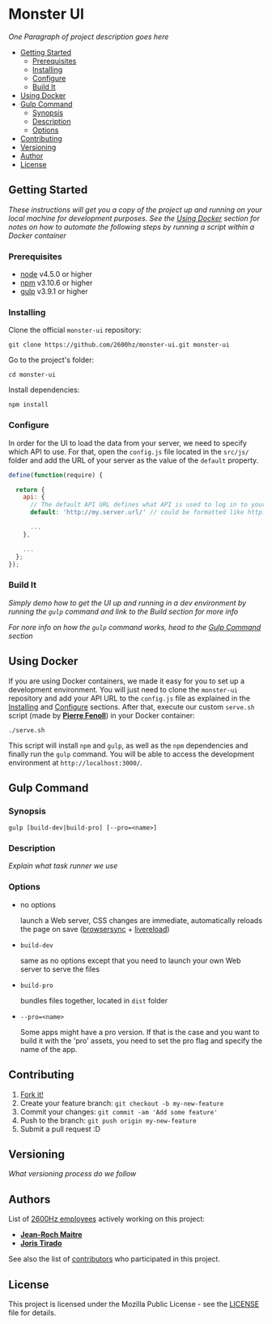 # Monster UI

*One Paragraph of project description goes here*

* [Getting Started](#getting-started)
    - [Prerequisites](#prerequisites)
    - [Installing](#installing)
    - [Configure](#configure)
    - [Build It](#build-it)
* [Using Docker](#using-docker)
* [Gulp Command](#gulp-command)
    - [Synopsis](#synopsis)
    - [Description](#description)
    - [Options](#options)
* [Contributing](#contributing)
* [Versioning](#versioning)
* [Author](#author)
* [License](#license)

## Getting Started

*These instructions will get you a copy of the project up and running on your local machine for development purposes. See the [Using Docker](#using-docker) section for notes on how to automate the following steps by running a script within a Docker container*

### Prerequisites

* [node](https://nodejs.org/en/download/) v4.5.0 or higher
* [npm](https://docs.npmjs.com/getting-started/installing-node) v3.10.6 or higher
* [gulp](https://github.com/gulpjs/gulp/blob/master/docs/getting-started.md) v3.9.1 or higher

### Installing

Clone the official `monster-ui` repository:

```
git clone https://github.com/2600hz/monster-ui.git monster-ui
```

Go to the project's folder:

```
cd monster-ui
```

Install dependencies:

```
npm install
```

### Configure

In order for the UI to load the data from your server, we need to specify which API to use. For that, open the `config.js` file located in the `src/js/` folder and add the URL of your server as the value of the `default` property.

```javascript
define(function(require) {

  return {
    api: {
      // The default API URL defines what API is used to log in to your back-end
      default: 'http://my.server.url/' // could be formatted like http://api.server.net:8000/v2/

      ...
    },

    ...
  };
});
```

### Build It

*Simply demo how to get the UI up and running in a dev environment by running the `gulp` command and link to the Build section for more info*

*For nore info on how the `gulp` command works, head to the [Gulp Command](#gulp-command) section*

## Using Docker

If you are using Docker containers, we made it easy for you to set up a development environment. You will just need to clone the `monster-ui` repository and add your API URL to the `config.js` file as explained in the [Installing](#installing) and [Configure](#configure) sections. After that, execute our custom `serve.sh` script (made by [**Pierre Fenoll**](https://github.com/fenollp)) in your Docker container:

```shell
./serve.sh
```

This script will install `npm` and `gulp`, as well as the `npm` dependencies and finally run the `gulp` command. You will be able to access the development environment at `http://localhost:3000/`.

## Gulp Command

### Synopsis

```
gulp [build-dev|build-pro] [--pro=<name>]
```

### Description

*Explain what task runner we use*

### Options

* no options

  launch a Web server, CSS changes are immediate, automatically reloads the page on save ([browsersync](https://www.npmjs.com/package/browser-sync) + [livereload](https://www.npmjs.com/package/gulp-livereload))

* `build-dev`

  same as no options except that you need to launch your own Web server to serve the files

* `build-pro`

  bundles files together, located in `dist` folder

* `--pro=<name>`

  Some apps might have a pro version. If that is the case and you want to build it with the 'pro' assets, you need to set the pro flag and specify the name of the app.

## Contributing

1. [Fork it!](https://github.com/2600hz/monster-ui/fork)
2. Create your feature branch: `git checkout -b my-new-feature`
3. Commit your changes: `git commit -am 'Add some feature'`
4. Push to the branch: `git push origin my-new-feature`
5. Submit a pull request :D

## Versioning

*What versioning process do we follow*

## Authors

List of [2600Hz employees](https://github.com/orgs/2600hz/people) actively working on this project:

* [**Jean-Roch Maitre**](https://github.com/JRMaitre)
* [**Joris Tirado**](https://github.com/azefiel)

See also the list of [contributors](https://github.com/2600hz/monster-ui/graphs/contributors) who participated in this project.

## License

This project is licensed under the Mozilla Public License - see the [LICENSE](LICENSE) file for details.
